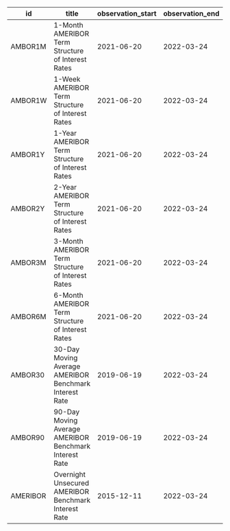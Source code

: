 | id       | title                                                  | observation_start   | observation_end   |
|----------|--------------------------------------------------------|---------------------|-------------------|
| AMBOR1M  | 1-Month AMERIBOR Term Structure of Interest Rates      | 2021-06-20          | 2022-03-24        |
| AMBOR1W  | 1-Week AMERIBOR Term Structure of Interest Rates       | 2021-06-20          | 2022-03-24        |
| AMBOR1Y  | 1-Year AMERIBOR Term Structure of Interest Rates       | 2021-06-20          | 2022-03-24        |
| AMBOR2Y  | 2-Year AMERIBOR Term Structure of Interest Rates       | 2021-06-20          | 2022-03-24        |
| AMBOR3M  | 3-Month AMERIBOR Term Structure of Interest Rates      | 2021-06-20          | 2022-03-24        |
| AMBOR6M  | 6-Month AMERIBOR Term Structure of Interest Rates      | 2021-06-20          | 2022-03-24        |
| AMBOR30  | 30-Day Moving Average AMERIBOR Benchmark Interest Rate | 2019-06-19          | 2022-03-24        |
| AMBOR90  | 90-Day Moving Average AMERIBOR Benchmark Interest Rate | 2019-06-19          | 2022-03-24        |
| AMERIBOR | Overnight Unsecured AMERIBOR Benchmark Interest Rate   | 2015-12-11          | 2022-03-24        |